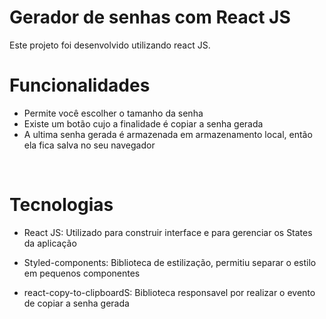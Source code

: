 # Gerador de senhas com React JS
Este projeto foi desenvolvido utilizando react JS. 
<br>

# Funcionalidades
<ul>
  <li>  Permite você escolher o tamanho da senha </li>
  <li>  Existe um botão cujo a finalidade é copiar a senha gerada </li>
  <li>  A ultima senha gerada é armazenada em armazenamento local,
    então ela fica salva no seu navegador </li>
</ul>
<br>
<h1>Tecnologias</h1>
<ul> <li> React JS: Utilizado para construir interface e para gerenciar os States da aplicação</li> </ul>
<ul> <li> Styled-components: Biblioteca de estilização, permitiu separar o estilo em pequenos componentes</li> </ul>
<ul> <li> react-copy-to-clipboardS: Biblioteca responsavel por realizar o evento de copiar a senha gerada</li> </ul>
